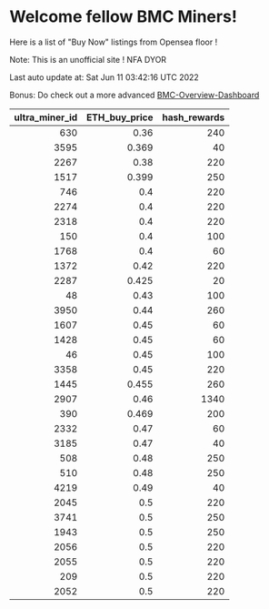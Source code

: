 # Welcome fellow BMC Miners!
Here is a list of "Buy Now" listings from Opensea floor !

Note: This is an unofficial site ! NFA DYOR

Last auto update at: Sat Jun 11 03:42:16 UTC 2022

Bonus: Do check out a more advanced [BMC-Overview-Dashboard](https://dune.com/defifunk/BMC-Overview-Dashboard)


|   ultra_miner_id |   ETH_buy_price |   hash_rewards |
|-----------------:|----------------:|---------------:|
|              630 |           0.36  |            240 |
|             3595 |           0.369 |             40 |
|             2267 |           0.38  |            220 |
|             1517 |           0.399 |            250 |
|              746 |           0.4   |            220 |
|             2274 |           0.4   |            220 |
|             2318 |           0.4   |            220 |
|              150 |           0.4   |            100 |
|             1768 |           0.4   |             60 |
|             1372 |           0.42  |            220 |
|             2287 |           0.425 |             20 |
|               48 |           0.43  |            100 |
|             3950 |           0.44  |            260 |
|             1607 |           0.45  |             60 |
|             1428 |           0.45  |             60 |
|               46 |           0.45  |            100 |
|             3358 |           0.45  |            220 |
|             1445 |           0.455 |            260 |
|             2907 |           0.46  |           1340 |
|              390 |           0.469 |            200 |
|             2332 |           0.47  |             60 |
|             3185 |           0.47  |             40 |
|              508 |           0.48  |            250 |
|              510 |           0.48  |            250 |
|             4219 |           0.49  |             40 |
|             2045 |           0.5   |            220 |
|             3741 |           0.5   |            250 |
|             1943 |           0.5   |            250 |
|             2056 |           0.5   |            220 |
|             2055 |           0.5   |            220 |
|              209 |           0.5   |            220 |
|             2052 |           0.5   |            220 |